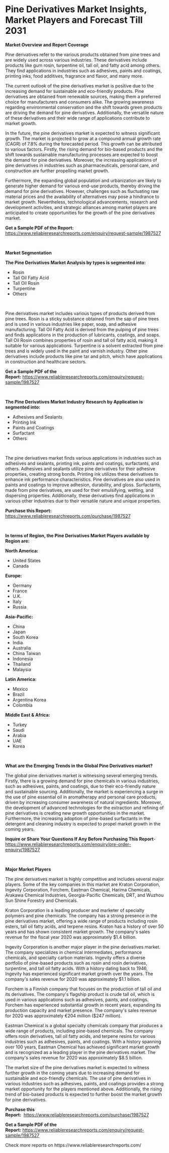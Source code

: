 <p><h1>Pine Derivatives Market Insights, Market Players and Forecast Till 2031</h1></p><p><strong>Market Overview and Report Coverage</strong></p>
<p><p>Pine derivatives refer to the various products obtained from pine trees and are widely used across various industries. These derivatives include products like gum rosin, turpentine oil, tall oil, and fatty acid among others. They find applications in industries such as adhesives, paints and coatings, printing inks, food additives, fragrance and flavor, and many more.</p><p>The current outlook of the pine derivatives market is positive due to the increasing demand for sustainable and eco-friendly products. Pine derivatives are obtained from renewable sources, making them a preferred choice for manufacturers and consumers alike. The growing awareness regarding environmental conservation and the shift towards green products are driving the demand for pine derivatives. Additionally, the versatile nature of these derivatives and their wide range of applications contribute to market growth.</p><p>In the future, the pine derivatives market is expected to witness significant growth. The market is projected to grow at a compound annual growth rate (CAGR) of 7.8% during the forecasted period. This growth can be attributed to various factors. Firstly, the rising demand for bio-based products and the shift towards sustainable manufacturing processes are expected to boost the demand for pine derivatives. Moreover, the increasing applications of pine derivatives in industries such as pharmaceuticals, personal care, and construction are further propelling market growth.</p><p>Furthermore, the expanding global population and urbanization are likely to generate higher demand for various end-use products, thereby driving the demand for pine derivatives. However, challenges such as fluctuating raw material prices and the availability of alternatives may pose a hindrance to market growth. Nevertheless, technological advancements, research and development activities, and strategic alliances among market players are anticipated to create opportunities for the growth of the pine derivatives market.</p></p>
<p><strong>Get a Sample PDF of the Report:</strong> <a href="https://www.reliableresearchreports.com/enquiry/request-sample/1987527">https://www.reliableresearchreports.com/enquiry/request-sample/1987527</a></p>
<p>&nbsp;</p>
<p><strong>Market Segmentation</strong></p>
<p><strong>The Pine Derivatives Market Analysis by types is segmented into:</strong></p>
<p><ul><li>Rosin</li><li>Tall Oil Fatty Acid</li><li>Tall Oil Rosin</li><li>Turpentine</li><li>Others</li></ul></p>
<p>&nbsp;</p>
<p><p>Pine derivatives market includes various types of products derived from pine trees. Rosin is a sticky substance obtained from the sap of pine trees and is used in various industries like paper, soap, and adhesive manufacturing. Tall Oil Fatty Acid is derived from the pulping of pine trees and finds applications in the production of lubricants, coatings, and soaps. Tall Oil Rosin combines properties of rosin and tall oil fatty acid, making it suitable for various applications. Turpentine is a solvent extracted from pine trees and is widely used in the paint and varnish industry. Other pine derivatives include products like pine tar and pitch, which have applications in construction and healthcare sectors.</p></p>
<p><strong>Get a Sample PDF of the Report:</strong>&nbsp;<a href="https://www.reliableresearchreports.com/enquiry/request-sample/1987527">https://www.reliableresearchreports.com/enquiry/request-sample/1987527</a></p>
<p>&nbsp;</p>
<p><strong>The Pine Derivatives Market Industry Research by Application is segmented into:</strong></p>
<p><ul><li>Adhesives and Sealants</li><li>Printing Ink</li><li>Paints and Coatings</li><li>Surfactant</li><li>Others</li></ul></p>
<p>&nbsp;</p>
<p><p>The pine derivatives market finds various applications in industries such as adhesives and sealants, printing ink, paints and coatings, surfactants, and others. Adhesives and sealants utilize pine derivatives for their adhesive properties, creating strong bonds. Printing ink utilizes these derivatives to enhance ink performance characteristics. Pine derivatives are also used in paints and coatings to improve adhesion, durability, and gloss. Surfactants, made from pine derivatives, are used for their emulsifying, wetting, and dispersing properties. Additionally, these derivatives find applications in various other industries due to their versatile nature and unique properties.</p></p>
<p><strong>Purchase this Report:</strong>&nbsp; <a href="https://www.reliableresearchreports.com/purchase/1987527">https://www.reliableresearchreports.com/purchase/1987527</a></p>
<p>&nbsp;</p>
<p><strong>In terms of Region, the Pine Derivatives Market Players available by Region are:</strong></p>
<p>
    <p> <strong> North America: </strong>
        <ul>
            <li>United States</li>
            <li>Canada</li>
        </ul>
        </p> 
    <p> <strong> Europe: </strong>
        <ul>
            <li>Germany</li>
            <li>France</li>
            <li>U.K.</li>
            <li>Italy</li>
            <li>Russia</li>
        </ul>
        </p> 
    <p> <strong> Asia-Pacific: </strong>
        <ul>
            <li>China</li>
            <li>Japan</li>
            <li>South Korea</li>
            <li>India</li>
            <li>Australia</li>
            <li>China Taiwan</li>
            <li>Indonesia</li>
            <li>Thailand</li>
            <li>Malaysia</li>
        </ul>
        </p> 
    <p> <strong> Latin America: </strong>
        <ul>
            <li>Mexico</li>
            <li>Brazil</li>
            <li>Argentina Korea</li>
            <li>Colombia</li>
        </ul>
        </p> 
    <p> <strong> Middle East & Africa: </strong>
        <ul>
            <li>Turkey</li>
            <li>Saudi</li>
            <li>Arabia</li>
            <li>UAE</li>
            <li>Korea</li>
        </ul>
    </p>
    </p>
<p>&nbsp;</p>
<p><strong>What are the Emerging Trends in the Global Pine Derivatives market?</strong></p>
<p><p>The global pine derivatives market is witnessing several emerging trends. Firstly, there is a growing demand for pine chemicals in various industries, such as adhesives, paints, and coatings, due to their eco-friendly nature and sustainable sourcing. Additionally, the market is experiencing a surge in the use of pine essential oil in aromatherapy and personal care products, driven by increasing consumer awareness of natural ingredients. Moreover, the development of advanced technologies for the extraction and refining of pine derivatives is creating new growth opportunities in the market. Furthermore, the increasing adoption of pine-based surfactants in the detergent and cleaning industry is expected to propel market growth in the coming years.</p></p>
<p><strong>Inquire or Share Your Questions If Any Before Purchasing This Report</strong>- <a href="https://www.reliableresearchreports.com/enquiry/pre-order-enquiry/1987527">https://www.reliableresearchreports.com/enquiry/pre-order-enquiry/1987527</a></p>
<p>&nbsp;</p>
<p><strong>Major Market Players</strong></p>
<p><p>The pine derivatives market is highly competitive and includes several major players. Some of the key companies in this market are Kraton Corporation, Ingevity Corporation, Forchem, Eastman Chemical, Harima Chemicals, Arakawa Chemical Industries, Georgia-Pacific Chemicals, DRT, and Wuzhou Sun Shine Forestry and Chemicals.</p><p>Kraton Corporation is a leading producer and marketer of specialty polymers and pine chemicals. The company has a strong presence in the pine derivatives market, offering a wide range of products including rosin esters, tall oil fatty acids, and terpene resins. Kraton has a history of over 50 years and has shown consistent market growth. The company's sales revenue for the fiscal year 2020 was approximately $1.4 billion.</p><p>Ingevity Corporation is another major player in the pine derivatives market. The company specializes in chemical intermediates, performance chemicals, and specialty carbon materials. Ingevity offers a diverse portfolio of pine-based products such as rosin and rosin derivatives, turpentine, and tall oil fatty acids. With a history dating back to 1946, Ingevity has experienced significant market growth over the years. The company's sales revenue for 2020 was approximately $1.1 billion.</p><p>Forchem is a Finnish company that focuses on the production of tall oil and its derivatives. The company's flagship product is crude tall oil, which is used in various applications such as adhesives, paints, and coatings. Forchem has experienced substantial growth in recent years, expanding its production capacity and market presence. The company's sales revenue for 2020 was approximately €204 million ($247 million).</p><p>Eastman Chemical is a global specialty chemicals company that produces a wide range of products, including pine-based chemicals. The company offers rosin derivatives, tall oil fatty acids, and terpene resins for various industries such as adhesives, paints, and coatings. With a history spanning over 100 years, Eastman Chemical has achieved significant market growth and is recognized as a leading player in the pine derivatives market. The company's sales revenue for 2020 was approximately $8.5 billion.</p><p>The market size of the pine derivatives market is expected to witness further growth in the coming years due to increasing demand for sustainable and eco-friendly chemicals. The use of pine derivatives in various industries such as adhesives, paints, and coatings provides a strong market opportunity for the players mentioned above. Additionally, the rising trend of bio-based products is expected to further boost the market growth for pine derivatives.</p></p>
<p><strong>Purchase this Report:</strong>&nbsp;&nbsp;<a href="https://www.reliableresearchreports.com/purchase/1987527">https://www.reliableresearchreports.com/purchase/1987527</a></p>
<p></p>
<p><strong>Get a Sample PDF of the Report:</strong>&nbsp;<a href="https://www.reliableresearchreports.com/enquiry/request-sample/1987527">https://www.reliableresearchreports.com/enquiry/request-sample/1987527</a></p>
<p>Check more reports on https://www.reliableresearchreports.com/</p>